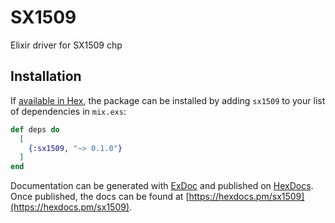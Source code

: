 # SX1509

Elixir driver for SX1509 chp

## Installation

If [available in Hex](https://hex.pm/docs/publish), the package can be installed
by adding `sx1509` to your list of dependencies in `mix.exs`:

```elixir
def deps do
  [
    {:sx1509, "~> 0.1.0"}
  ]
end
```

Documentation can be generated with [ExDoc](https://github.com/elixir-lang/ex_doc)
and published on [HexDocs](https://hexdocs.pm). Once published, the docs can
be found at [https://hexdocs.pm/sx1509](https://hexdocs.pm/sx1509).

